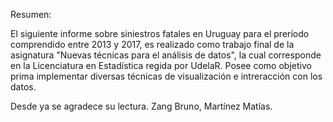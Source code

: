 Resumen:

El siguiente informe sobre siniestros fatales en Uruguay para el preríodo comprendido entre 2013 y 2017, es realizado como trabajo final de la asignatura "Nuevas técnicas para el análisis de datos", la cual corresponde en la Licenciatura en Estadística regida por UdelaR. Posee como objetivo prima implementar diversas técnicas de visualización e intreracción con los datos.

Desde ya se agradece su lectura.
                                                        Zang Bruno, Martínez Matías.
